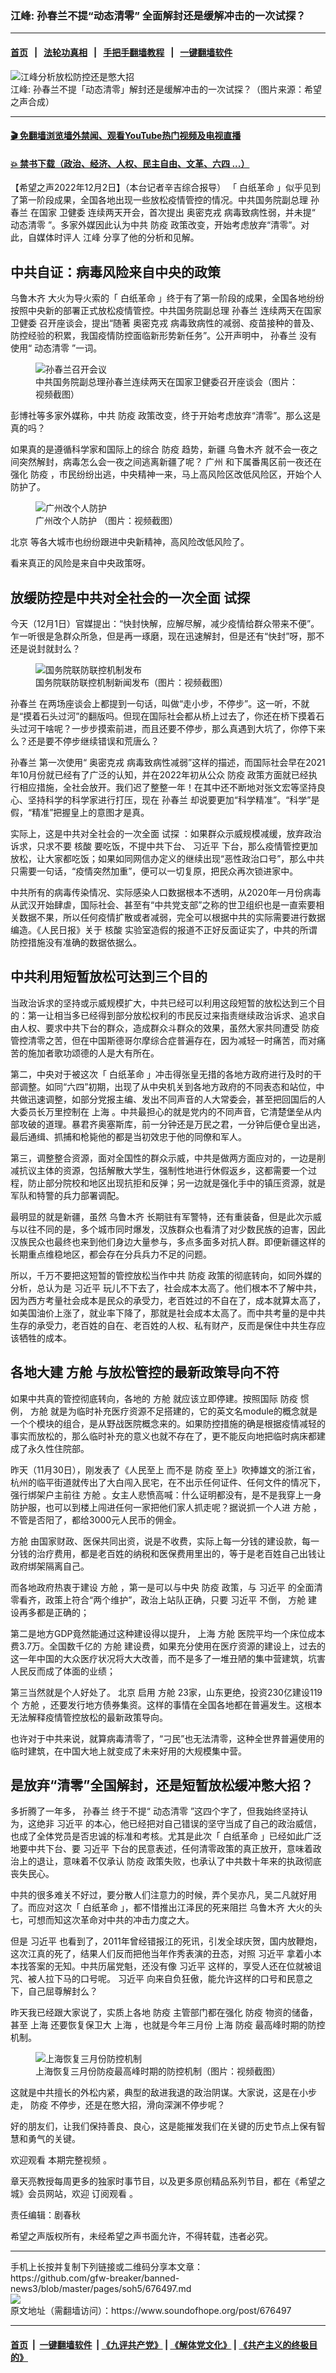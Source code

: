 ### 江峰: 孙春兰不提“动态清零” 全面解封还是缓解冲击的一次试探？
------------------------

#### [首页](https://github.com/gfw-breaker/banned-news3/blob/master/README.md) &nbsp;&nbsp;|&nbsp;&nbsp; [法轮功真相](https://github.com/begood0513/basic/blob/master/README.md)  &nbsp;&nbsp;|&nbsp;&nbsp; [手把手翻墙教程](https://github.com/gfw-breaker/guides/wiki)  &nbsp;&nbsp;|&nbsp;&nbsp; [一键翻墙软件](https://github.com/gfw-breaker/nogfw/blob/master/README.md)  



<div><img alt="江峰分析放松防控还是憋大招" src="https://img.soundofhope.org/2022-12/1669997570468.png"/>
<br/><figcaption class="caption">
 江峰: 孙春兰不提「动态清零」解封还是缓解冲击的一次试探？（图片来源：希望之声合成）
</figcaption></div><hr/>

#### [ 🎬  免翻墙浏览墙外禁闻、观看YouTube热门视频及电视直播](https://github.com/gfw-breaker/HelloWorld)

#### [ 💥  禁书下载（政治、经济、人权、民主自由、文革、六四 ...）](https://github.com/gfw-breaker/books/blob/master/README.md)

<div><div class="Content__Wrapper sc-1bvya0-0 elmmKw article_body" itemprop="articleBody">
 <div id="post_place_1">
 </div>
 <p class="meta-top">
  <span class="meta">
   【希望之声2022年12月2日】（本台记者辛吉综合报导）
  </span>
  「
  <ok href="/term/812436">
   白纸革命
  </ok>
  」似乎见到了第一阶段成果，全国各地出现一些放松疫情管控的情况。中共国务院副总理
  <ok href="/term/13784">
   孙春兰
  </ok>
  在国家
  <ok href="/term/221596">
   卫健委
  </ok>
  连续两天开会，首次提出
  <ok href="/term/654755">
   奥密克戎
  </ok>
  病毒致病性弱，并未提“
  <ok href="/term/432790">
   动态清零
  </ok>
  ”。多家外媒因此认为中共
  <ok href="/term/27356">
   防疫
  </ok>
  政策改变，开始考虑放弃“清零”。对此，自媒体时评人
  <ok href="/term/3461">
   江峰
  </ok>
  分享了他的分析和见解。
 </p>
 <h2>
  中共自证：病毒风险来自中央的政策
 </h2>
 <p>
  <ok href="/term/9945">
   乌鲁木齐
  </ok>
  大火为导火索的「
  <ok href="/term/812436">
   白纸革命
  </ok>
  」终于有了第一阶段的成果，全国各地纷纷按照中央新的部署正式放松疫情管控。中共国务院副总理
  <ok href="/term/13784">
   孙春兰
  </ok>
  连续两天在国家
  <ok href="/term/221596">
   卫健委
  </ok>
  召开座谈会，提出“随著
  <ok href="/term/654755">
   奥密克戎
  </ok>
  病毒致病性的减弱、疫苗接种的普及、防控经验的积累，我国疫情防控面临新形势新任务”。公开声明中，
  <ok href="/term/13784">
   孙春兰
  </ok>
  没有使用“
  <ok href="/term/432790">
   动态清零
  </ok>
  ”一词。
 </p>
 <figure class="OImage__StyledFigure-sc-1lfley0-0 jWYblU">
  <img alt="孙春兰召开会议" src="https://img.soundofhope.org/2022-12/1669995903551.jpg"/>
  <br/><figcaption>
   中共国务院副总理孙春兰连续两天在国家卫健委召开座谈会（图片：视频截图）
  </figcaption>
 </figure>
 <p>
  彭博社等多家外媒称，中共
  <ok href="/term/27356">
   防疫
  </ok>
  政策改变，终于开始考虑放弃“清零”。那么这是真的吗？
 </p>
 <p>
  如果真的是遵循科学家和国际上的综合
  <ok href="/term/27356">
   防疫
  </ok>
  趋势，新疆
  <ok href="/term/9945">
   乌鲁木齐
  </ok>
  就不会一夜之间突然解封，病毒怎么会一夜之间逃离新疆了呢？
  <ok href="/term/17994">
   广州
  </ok>
  和下属番禺区前一夜还在强化
  <ok href="/term/27356">
   防疫
  </ok>
  ，市民纷纷出逃，中央精神一来，马上高风险区改低风险区，开始个人防护了。
 </p>
 <figure class="OImage__StyledFigure-sc-1lfley0-0 jWYblU">
  <img alt="广州改个人防护" src="https://img.soundofhope.org/2022-12/1669996128358.jpg"/>
  <br/><figcaption>
   广州改个人防护 （图片：视频截图）
  </figcaption>
 </figure>
 <p>
  <ok href="/term/2252">
   北京
  </ok>
  等各大城市也纷纷跟进中央新精神，高风险改低风险了。
 </p>
 <p>
  看来真正的风险是来自中央政策呀。
 </p>
 <h2>
  放缓防控是中共对全社会的一次全面
  <ok href="/term/814347">
   试探
  </ok>
 </h2>
 <p>
  今天（12月1日）官媒提出：“快封快解，应解尽解，减少疫情给群众带来不便”。乍一听很是急群众所急，但是再一琢磨，现在迅速解封，但是还有“快封”呀，那不还是说封就封么？
 </p>
 <figure class="OImage__StyledFigure-sc-1lfley0-0 jWYblU">
  <img alt="国务院联防联控机制发布" src="https://img.soundofhope.org/2022-12/1669996247556.jpg"/>
  <br/><figcaption>
   国务院联防联控机制新闻发布（图片：视频截图）
  </figcaption>
 </figure>
 <p>
  <ok href="/term/13784">
   孙春兰
  </ok>
  在两场座谈会上都提到一句话，叫做“走小步，不停步”。这一听，不就是“摸着石头过河”的翻版吗。但现在国际社会都从桥上过去了，你还在桥下摸着石头过河干啥呢？一步步摸索前进，而且还要不停步，那么真遇到大坑了，你停下来么？还是要不停步继续错误和荒唐么？
 </p>
 <p>
  <ok href="/term/13784">
   孙春兰
  </ok>
  第一次使用“
  <ok href="/term/654755">
   奥密克戎
  </ok>
  病毒致病性减弱”这样的描述，而国际社会早在2021年10月份就已经有了广泛的认知，并在2022年初从公众
  <ok href="/term/27356">
   防疫
  </ok>
  政策方面就已经执行相应措施，全社会放开。我们迟了整整一年！在其中还不断地对张文宏等坚持良心、坚持科学的科学家进行打压，现在
  <ok href="/term/13784">
   孙春兰
  </ok>
  却说要更加“科学精准”。“科学”是假，“精准”把握皇上的意图才是真。
 </p>
 <p>
  实际上，这是中共对全社会的一次全面
  <ok href="/term/814347">
   试探
  </ok>
  ：如果群众示威规模减缓，放弃政治诉求，只求不要
  <ok href="/term/674093">
   核酸
  </ok>
  要吃饭，不提中共下台、
  <ok href="/term/1063">
   习近平
  </ok>
  下台，那么疫情管控更加放松，让大家都吃饭；如果如同网信办定义的继续出现“恶性政治口号”，那么中共只需要一句话，“疫情突然加重”，便可以一切复原，把民众再次锁进家中。
 </p>
 <p>
  中共所有的病毒传染情况、实际感染人口数据根本不透明，从2020年一月份病毒从武汉开始肆虐，国际社会、甚至有“中共党支部”之称的世卫组织也是一直索要相关数据不果，所以任何疫情扩散或者减弱，完全可以根据中共的实际需要进行数据编造。《人民日报》关于
  <ok href="/term/674093">
   核酸
  </ok>
  实验室造假的报道不正好反面证实了，中共的所谓防控措施没有准确的数据依据么。
 </p>
 <h2>
  中共利用短暂放松可达到三个目的
 </h2>
 <p>
  当政治诉求的坚持或示威规模扩大，中共已经可以利用这段短暂的放松达到三个目的：第一让相当多已经得到部分放松权利的市民反过来指责继续政治诉求、追求自由人权、要求中共下台的群众，造成群众斗群众的效果，虽然大家共同遭受
  <ok href="/term/27356">
   防疫
  </ok>
  管控清零之苦，但在中国斯德哥尔摩综合症普遍存在，因为减轻一时痛苦，而对痛苦的施加者歌功颂德的人是大有所在。
 </p>
 <p>
  第二，中央对于被这次「
  <ok href="/term/812436">
   白纸革命
  </ok>
  」冲击得张皇无措的各地方政府进行及时的干部调整。如同“六四”初期，出现了从中央机关到各地方政府的不同表态和站位，中共做迅速调整，如部分党报主编、发出不同声音的人大常委会，甚至把回国后的人大委员长万里控制在
  <ok href="/term/2303">
   上海
  </ok>
  。中共最担心的就是党内的不同声音，它清楚堡垒从内部攻破的道理。暴君齐奥塞斯库，前一分钟还是万民之君，一分钟后便仓皇出逃，最后通缉、抓捕和枪毙他的都是当初效忠于他的同僚和军人。
 </p>
 <p>
  第三，调整整合资源，面对全国性的群众示威，中共是做两方面应对的，一边是削减抗议主体的资源，包括解散大学生，强制性地进行休假返乡，这都需要一个过程，防止部分院校和地区出现抗拒和反弹；另一边就是强化手中的镇压资源，就是军队和特警的兵力部署调配。
 </p>
 <p>
  最明显的就是新疆，虽然
  <ok href="/term/9945">
   乌鲁木齐
  </ok>
  长期驻有军警特，还有重装备，但是此次示威与以往不同的是，多个城市同时爆发，汉族群众也看清了对少数民族的迫害，因此汉族民众也最终也来到他们身边大量参与，多点多面多对抗人群。即便新疆这样的长期重点维稳地区，都会存在分兵兵力不足的问题。
 </p>
 <p>
  所以，千万不要把这短暂的管控放松当作中共
  <ok href="/term/27356">
   防疫
  </ok>
  政策的彻底转向，如同外媒的分析，总认为是
  <ok href="/term/1063">
   习近平
  </ok>
  玩儿不下去了，社会成本太高了。他们根本不了解中共，因为西方考量社会成本是民众的承受力，老百姓过的不自在了，成本就算太高了，如美国油价上涨了，就业率下降了，那就是社会成本太高了。而中共考量的是中共生存的承受力，老百姓的自在、老百姓的人权、私有财产，反而是保住中共生存应该牺牲的成本。
 </p>
 <h2>
  各地大建
  <ok href="/term/235717">
   方舱
  </ok>
  与放松管控的最新政策导向不符
 </h2>
 <p>
  如果中共真的管控彻底转向，各地的
  <ok href="/term/235717">
   方舱
  </ok>
  就应该立即停建。按照国际
  <ok href="/term/27356">
   防疫
  </ok>
  惯例，
  <ok href="/term/235717">
   方舱
  </ok>
  就是为临时补充医疗资源不足搭建的，它的英文名module的概念就是一个个模块的组合，是从野战医院概念来的。如果防控措施的确是根据疫情减轻的事实而放松的，那么临时补充的意义也就不存在了，更不能反向地把临时病床都建成了永久性住院部。
 </p>
 <p>
  昨天（11月30日），刚发表了《人民至上 而不是
  <ok href="/term/27356">
   防疫
  </ok>
  至上》吹捧雄文的浙江省，杭州的临平街道就传出了大白闯入民宅，在不出示任何证件、任何文件的情况下，强行绑架户主前往
  <ok href="/term/235717">
   方舱
  </ok>
  。女主人悲愤高喊：什么证明都没有，是不是我穿上一身防护服，也可以到楼上闯进任何一家把他们家人抓走呢？据说抓一个人进
  <ok href="/term/235717">
   方舱
  </ok>
  ，不管是否阳了，都给3000元人民币的佣金。
 </p>
 <p>
  <ok href="/term/235717">
   方舱
  </ok>
  由国家财政、医保共同出资，说是不收费，实际上每一分钱的建设款，每一分钱的治疗费用，都是老百姓的纳税和医保费用里出的，等于是老百姓自己出钱让政府绑架隔离自己。
 </p>
 <p>
  而各地政府热衷于建设
  <ok href="/term/235717">
   方舱
  </ok>
  ，第一是可以与中央
  <ok href="/term/27356">
   防疫
  </ok>
  政策，与
  <ok href="/term/1063">
   习近平
  </ok>
  的全面清零看齐，政策上符合“两个维护”，政治上站队正确，只要
  <ok href="/term/1063">
   习近平
  </ok>
  不倒，
  <ok href="/term/235717">
   方舱
  </ok>
  建设再多都是正确的；
 </p>
 <p>
  第二是地方GDP竟然能通过这种建设得以提升，
  <ok href="/term/2303">
   上海
  </ok>
  <ok href="/term/235717">
   方舱
  </ok>
  医院平均一个床位成本费3.7万。全国数千亿的
  <ok href="/term/235717">
   方舱
  </ok>
  建设费，如果充分使用在医疗资源的建设上，过去的这一年中国的大众医疗状况将大大改善，而不是多了一堆丑陋的集中营建筑，坑害人民反而成了体面的业绩；
 </p>
 <p>
  第三当然就是个人好处了。
  <ok href="/term/2252">
   北京
  </ok>
  启用
  <ok href="/term/235717">
   方舱
  </ok>
  23家，山东更绝，投资230亿建设119个
  <ok href="/term/235717">
   方舱
  </ok>
  ，还要发行地方债券集资。这样的事情在全国各地都在普遍发生。这根本无法解释疫情管控放松的最新政策导向。
 </p>
 <p>
  也许对于中共来说，就算病毒清零了，“刁民”也无法清零，这种全世界普遍使用的临时建筑，在中国大地上就变成了未来好用的大规模集中营。
 </p>
 <h2>
  是放弃“清零”全国解封，还是短暂放松缓冲憋大招？
 </h2>
 <p>
  多折腾了一年多，
  <ok href="/term/13784">
   孙春兰
  </ok>
  终于不提“
  <ok href="/term/432790">
   动态清零
  </ok>
  ”这四个字了，但我始终坚持认为，这绝非
  <ok href="/term/1063">
   习近平
  </ok>
  的本心，他已经把对自己错误的坚守当成了自己的政治威信，也成了全体党员是否忠诚的标准和考核。尤其是此次「
  <ok href="/term/812436">
   白纸革命
  </ok>
  」已经如此广泛地要中共下台、要
  <ok href="/term/1063">
   习近平
  </ok>
  下台的民意表述，任何清零政策的真正放开，意味着政治上的退让，意味着不仅承认
  <ok href="/term/27356">
   防疫
  </ok>
  政策失败，也承认了中共数十年来的执政彻底丧失民心。
 </p>
 <p>
  中共的很多难关不好过，要分散人们注意力的时候，弄个吴亦凡，吴二凡就好用了。而应对这次「
  <ok href="/term/812436">
   白纸革命
  </ok>
  」，都不惜推出江泽民的死来阻拦
  <ok href="/term/9945">
   乌鲁木齐
  </ok>
  大火的头七，可想而知这次革命对中共的冲击力度之大。
 </p>
 <p>
  但是
  <ok href="/term/1063">
   习近平
  </ok>
  也看到了，2011年曾经错报江的死讯，引发全球庆贺，国内放鞭炮，这次江真的死了，结果人们反而把他当年作秀表演的丑态，对照
  <ok href="/term/1063">
   习近平
  </ok>
  拿着小本本找答案的无知。中共历届党魁，还没有像
  <ok href="/term/1063">
   习近平
  </ok>
  这样的，享受人还在位就被诅咒、被人拉下马的口号呢。
  <ok href="/term/1063">
   习近平
  </ok>
  向来自负狂傲，能允许这样的口号和民意之下，自己屈尊解封么？
 </p>
 <p>
  昨天我已经跟大家说了，实质上各地
  <ok href="/term/27356">
   防疫
  </ok>
  主管部门都在强化
  <ok href="/term/27356">
   防疫
  </ok>
  物资的储备，甚至
  <ok href="/term/2303">
   上海
  </ok>
  还要恢复保卫大
  <ok href="/term/2303">
   上海
  </ok>
  ，也就是今年三月份
  <ok href="/term/2303">
   上海
  </ok>
  <ok href="/term/27356">
   防疫
  </ok>
  最高峰时期的防控机制。
 </p>
 <figure class="OImage__StyledFigure-sc-1lfley0-0 jWYblU">
  <img alt="上海恢复三月份防控机制" src="https://img.soundofhope.org/2022-12/1669997486074.jpg"/>
  <br/><figcaption>
   上海恢复三月份防疫最高峰时期的防控机制（图片：视频截图）
  </figcaption>
 </figure>
 <p>
  这就是中共擅长的外松内紧，典型的敌进我退的政治阴谋。大家说，这是在小步走，
  <ok href="/term/27356">
   防疫
  </ok>
  不停步，还是在憋大招，滑向深渊不停步呢？
 </p>
 <p>
  好的朋友们，让我们保持善良、良心，这是能摧发我们在关键的历史节点上保有智慧和勇气的关键。
 </p>
 <p>
  欢迎观看
  <ok href="https://www.ganjing.com/zh-TW/video/1feppbb11pc7AacSzA9HvZbSk1ji1c">
   本期完整视频
  </ok>
  。
 </p>
 <p>
  章天亮教授每周更多的独家时事节目，以及更多原创精品系列节目，都在《希望之城》会员网站，欢迎
  <ok href="http://landofhope.tv/zhangtianliang">
   订阅观看
  </ok>
  。
 </p>
 <p class="meta-btm">
  责任编辑：剧春秋
 </p>
 <p class="meta-btm">
  希望之声版权所有，未经希望之声书面允许，不得转载，违者必究。
 </p>
</div>
</div>
<hr/>
手机上长按并复制下列链接或二维码分享本文章：<br/>
https://github.com/gfw-breaker/banned-news3/blob/master/pages/soh5/676497.md <br/>
<a href='https://github.com/gfw-breaker/banned-news3/blob/master/pages/soh5/676497.md'><img src='https://github.com/gfw-breaker/banned-news3/blob/master/pages/soh5/676497.md.png'/></a> <br/>
原文地址（需翻墙访问）：https://www.soundofhope.org/post/676497


------------------------
#### [首页](https://github.com/gfw-breaker/banned-news3/blob/master/README.md) &nbsp;|&nbsp; [一键翻墙软件](https://github.com/gfw-breaker/nogfw/blob/master/README.md) &nbsp;| [《九评共产党》](https://github.com/gfw-breaker/9ping.md/blob/master/README.md#九评之一评共产党是什么) | [《解体党文化》](https://github.com/gfw-breaker/jtdwh.md/blob/master/README.md) | [《共产主义的终极目的》](https://github.com/gfw-breaker/gczydzjmd.md/blob/master/README.md)


<img src='http://gfw-breaker.win/banned-news3/pages/soh5/676497.md' width='0px' height='0px'/>